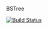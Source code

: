 BSTree

[![Build Status](https://travis-ci.org/sinh3012/BSTree.svg?branch=master)](https://travis-ci.org/sinh3012/BSTree)
